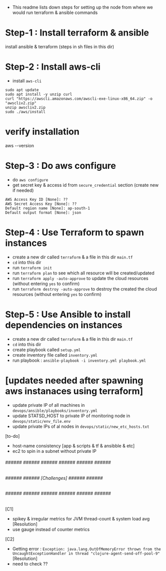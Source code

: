 
- This readme lists down steps for setting up the node from where we would run terraform & ansible commands


# Step-1 : Install terraform & ansible
install ansible & terraform (steps in sh files in this dir)

# Step-2 : Install aws-cli
- install `aws-cli`

```
sudo apt update
sudo apt install -y unzip curl
curl "https://awscli.amazonaws.com/awscli-exe-linux-x86_64.zip" -o "awscliv2.zip"
unzip awscliv2.zip
sudo ./aws/install
```

# verify installation
aws --version



# Step-3 : Do aws configure

- do `aws configure`
- get secret key & access id from `secure_credential` section (create new if needed)

```
AWS Access Key ID [None]: ??
AWS Secret Access Key [None]: ??
Default region name [None]: ap-south-1
Default output format [None]: json
```


# Step-4 : Use Terraform to spawn instances
- create a new dir called `terraform` & a file in this dir `main.tf`
- `cd` into this dir
- run `terraform init`
- run `terraform plan` to see which all resource will be created/updated
- run `terraform apply -auto-approve` to update the cloud resources (without entering `yes` to confirm)
- run `terraform destroy -auto-approve` to destroy the created the cloud resources (without entering `yes` to confirm)



# Step-5 : Use Ansible to install dependencies on instances
- create a new dir called `terraform` & a file in this dir `main.tf`
- `cd` into this dir
- create playbook called `setup.yml`
- create inventory file called `inventory.yml`
- run playbook : `ansible-playbook -i inventory.yml playbook.yml`


# [updates needed after spawning aws instanaces using terraform]
- update private IP of all machines in `devops/ansible/playbooks/inventory.yml`
- update STATSD_HOST to private IP of monitoring node in `devops/static/env_file.env`
- update private IPs of al nodes in `devops/static/new_etc_hosts.txt`



[to-do]
- host-name consistency [app & scripts & tf & ansibble & etc]
- ec2 to spin in a subnet without private IP



###### ###### ###### ###### ###### ###### ###### ######
###### ###### ###### [Challenges] ###### ###### ######
###### ###### ###### ###### ###### ###### ###### ######
[C1]
- spikey & irregular metrics for JVM thread-count & system load avg
[Resolution]
- use gauge instead of counter metrics


[C2]
- Getting error : `Exception: java.lang.OutOfMemoryError thrown from the UncaughtExceptionHandler in thread "clojure-agent-send-off-pool-9"`
[Resolution]
- need to check ??